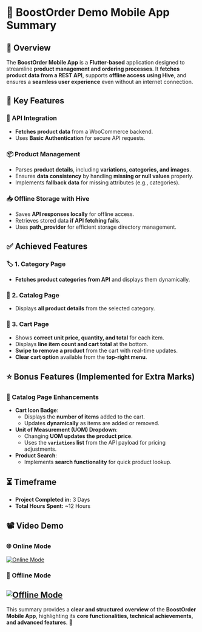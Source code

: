 # 📌 BoostOrder Demo Mobile App Summary

## 📂 Overview  
The **BoostOrder Mobile App** is a **Flutter-based** application designed to streamline **product management and ordering processes**. It **fetches product data from a REST API**, supports **offline access using Hive**, and ensures a **seamless user experience** even without an internet connection.  

## 🎯 Key Features  

### 🔄 API Integration  
- **Fetches product data** from a WooCommerce backend.  
- Uses **Basic Authentication** for secure API requests.  

### 📦 Product Management  
- Parses **product details**, including **variations, categories, and images**.  
- Ensures **data consistency** by handling **missing or null values** properly.  
- Implements **fallback data** for missing attributes (e.g., categories).  

### 📥 Offline Storage with Hive  
- Saves **API responses locally** for offline access.  
- Retrieves stored data **if API fetching fails**.  
- Uses **path_provider** for efficient storage directory management.  

## ✅ Achieved Features  

### 🏷️ 1. Category Page  
- **Fetches product categories from API** and displays them dynamically.  

### 📖 2. Catalog Page  
- Displays **all product details** from the selected category.  

### 🛒 3. Cart Page  
- Shows **correct unit price, quantity, and total** for each item.  
- Displays **line item count and cart total** at the bottom.  
- **Swipe to remove a product** from the cart with real-time updates.  
- **Clear cart option** available from the **top-right menu**.  

## ⭐ Bonus Features (Implemented for Extra Marks)  

### 📌 Catalog Page Enhancements  
- **Cart Icon Badge**:  
  - Displays the **number of items** added to the cart.  
  - Updates **dynamically** as items are added or removed.  
- **Unit of Measurement (UOM) Dropdown**:  
  - Changing **UOM updates the product price**.  
  - Uses the **`variations` list** from the API payload for pricing adjustments.  
- **Product Search**:  
  - Implements **search functionality** for quick product lookup.  


## ⏳ Timeframe  
- **Project Completed in:** 3 Days  
- **Total Hours Spent:** ~12 Hours

## 📽️ Video Demo  

### 🌐 Online Mode  
[![Online Mode](https://img.youtube.com/vi/2l1q21C809o/0.jpg)](https://youtube.com/shorts/2l1q21C809o?feature=share)  

### 📴 Offline Mode  
[![Offline Mode](https://img.youtube.com/vi/73YjxQs-Qrk/0.jpg)](https://youtube.com/shorts/73YjxQs-Qrk?feature=share)  
---

This summary provides a **clear and structured overview** of the **BoostOrder Mobile App**, highlighting its **core functionalities, technical achievements, and advanced features**. 🚀  



